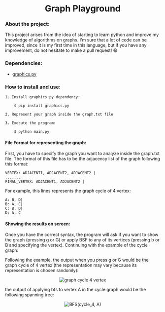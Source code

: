 <h1 align="center">
   Graph Playground
</h1>

### About the project:
This project arises from the idea of starting to learn python and improve my knowledge of algorithms on graphs. I'm sure that a lot of code can be improved, since it is my first time in this language, but if you have any improvement, do not hesitate to make a pull request! 😁

### Dependencies:

- [graphics.py](https://pypi.org/project/graphics.py/)

### How to install and use:
    
    1. Install graphics.py dependency:

        $ pip install graphics.py

    2. Represent your graph inside the graph.txt file

    3. Execute the program:

        $ python main.py

#### File Format for representing the graph:
First, you have to specify the graph you want to analyze inside the graph.txt file. The format of this file has to be the adjacency list of the graph following this format:

```
VERTEX: ADJACENT1, ADJACENT2, ADJACENT2 |
.......
FINAL_VERTEX: ADJACENT1, ADJACENT2 |
```

For example, this lines represents the graph cycle of 4 vertex:

```
A: B, D|
B: A, C|
C: B, D|
D: A, C
```

#### Showing the results on screen:

Once you have the correct syntax, the program will ask if you want to show the graph (pressing g or G) or apply BSF to any of its vertices (pressing b or B and specifying the vertex). Continuing with the example of the cycle graph:

Following the example, the output when you press g or G would be the graph cycle of 4 vertex (the representation may vary because its representation is chosen randomly):

<p align="center">
  <img src="https://user-images.githubusercontent.com/18640261/106574937-cbb45100-653b-11eb-8fdb-8bec8a8ebc51.png" alt="graph cycle 4 vertex">
</p>


the output of applying bfs to vertex A in the cycle graph would be the following spanning tree:

<p align="center">
  <img src="https://user-images.githubusercontent.com/18640261/106574934-ca832400-653b-11eb-9b14-073e4e631d8a.png" alt="BFS(cycle_4, A)">
</p>

